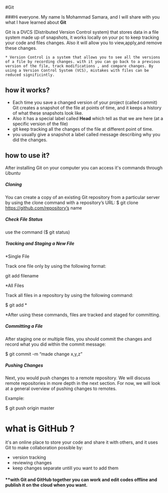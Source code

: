 #Git

###Hi everyone. My name Is Mohammad Samara, and I will share with you what I have learned about **Git**

Git is a DVCS (Distributed Version Control system) that stores data in a file system made up of snapshots, it works locally on your pc to keep tracking your code and files changes. Also it will allow you to view,apply,and remove these changes.

    * Version Control is a system that allows you to see all the versions of a file by recording changes. with it you can go back to a previous version of the file, track modifications , and compare changes. By using a Version Control System (VCS), mistakes with files can be reduced significintly.

## how it works?
* Each time you save a changed version of your project (called commit) Git creates a snapshot of the file at points of time, and it keeps a history of what these snapshots look like.
* Also it has a special label called **Head** which tell as that we are here (at a specific version of the file)
* git keep tracking all the changes of the file at different point of time.
* you usually give a snapshot a label called message describing why you did the changes.

## how to use it?
After installing Git on your computer you can access it's commands through *Ubuntu*

##### Cloning

You can create a copy of an existing Git repository from a particular server by using the clone command with a repository’s URL:
$ git clone https://github.com/repository’s name

##### Check File Status
use the command ($ git status)

##### Tracking and Staging a New File

   *Single File

Track one file only by using the following format:

git add filename

   *All Files

Track all files in a repository by using the following command:

$ git add *

*After using these commands, files are tracked and staged for committing.

##### Committing a File

After staging one or multiple files, you should commit the changes and record what you did within the commit message:

$ git commit -m “made change x,y,z”

##### Pushing Changes

Next, you would push changes to a remote repository. We will discuss remote repositories in more depth in the next section. For now, we will look at a general overview of pushing changes to remotes.

Example:

$ git push origin master

# what is **GitHub** ?

it's an online place to store your code and share it with others, and it uses Git to make collaboration possible by:

* version tracking
* reviewing changes
* keep changes separate untill you want to add them

#### **with Git and GitHub together you can work and edit codes offline and publish it on the cloud when you want.
